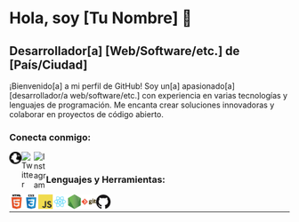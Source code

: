 # Hola, soy [Tu Nombre] 👋

## Desarrollador[a] [Web/Software/etc.] de [País/Ciudad]

¡Bienvenido[a] a mi perfil de GitHub! Soy un[a] apasionado[a] [desarrollador/a web/software/etc.] con experiencia en varias tecnologías y lenguajes de programación. Me encanta crear soluciones innovadoras y colaborar en proyectos de código abierto.

### Conecta conmigo:

[<img align="left" alt="LinkedIn" width="22px" src="https://raw.githubusercontent.com/iconic/open-iconic/master/svg/globe.svg" />][linkedin]
[<img align="left" alt="Twitter" width="22px" src="https://raw.githubusercontent.com/iconic/open-iconic/master/svg/twitter.svg" />][twitter]
[<img align="left" alt="Instagram" width="22px" src="https://raw.githubusercontent.com/iconic/open-iconic/master/svg/instagram.svg" />][instagram]

<br />

### Lenguajes y Herramientas:

[<img align="left" alt="HTML5" width="26px" src="https://raw.githubusercontent.com/github/explore/80688e429a7d4ef2fca1e82350fe8e3517d3494d/topics/html/html.png" />][webdevplaylist]
[<img align="left" alt="CSS3" width="26px" src="https://raw.githubusercontent.com/github/explore/80688e429a7d4ef2fca1e82350fe8e3517d3494d/topics/css/css.png" />][cssplaylist]
[<img align="left" alt="JavaScript" width="26px" src="https://raw.githubusercontent.com/github/explore/80688e429a7d4ef2fca1e82350fe8e3517d3494d/topics/javascript/javascript.png" />][jsplaylist]
[<img align="left" alt="React" width="26px" src="https://raw.githubusercontent.com/github/explore/80688e429a7d4ef2fca1e82350fe8e3517d3494d/topics/react/react.png" />][reactplaylist]
[<img align="left" alt="Node.js" width="26px" src="https://raw.githubusercontent.com/github/explore/80688e429a7d4ef2fca1e82350fe8e3517d3494d/topics/nodejs/nodejs.png" />][webdevplaylist]
[<img align="left" alt="Git" width="26px" src="https://raw.githubusercontent.com/github/explore/80688e429a7d4ef2fca1e82350fe8e3517d3494d/topics/git/git.png" />][webdevplaylist]
[<img align="left" alt="GitHub" width="26px" src="https://raw.githubusercontent.com/github/explore/78df643247d429f6cc873026c0622819ad797942/topics/github/github.png" />][webdevplaylist]

<br />

---

[linkedin]: https://linkedin.com/in/[tu-nombre-de-usuario]
[twitter]: https://twitter.com/[tu-nombre-de-usuario]
[instagram]: https://instagram.com/[tu-nombre-de-usuario]
[webdevplaylist]: https://www.youtube.com/playlist?list=PLkwxH9e_vrAJ0WbEsFA9W3I1W-g_BTsbt
[jsplaylist]: https://www.youtube.com/playlist?list=PLkwxH9e_vrALRJKu7wfXby3MKeflhTu6B
[cssplaylist]: https://www.youtube.com/playlist?list=PLkwxH9e_vrALSdvZuEh6gqQdmDoDIoqz-
[reactplaylist]: https://www.youtube.com/playlist?list=PLkwxH9e_vrAK4TdffpxKY3QGyHCpxFcQ0
